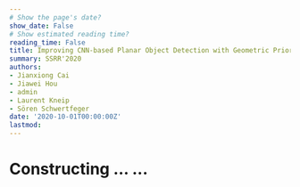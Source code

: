 ```yaml
---
# Show the page's date?
show_date: False
# Show estimated reading time?
reading_time: False
title: Improving CNN-based Planar Object Detection with Geometric Prior Knowledge
summary: SSRR'2020 
authors: 
- Jianxiong Cai
- Jiawei Hou
- admin
- Laurent Kneip
- Sören Schwertfeger
date: '2020-10-01T00:00:00Z'
lastmod:
---
```


# Constructing ... ...